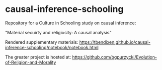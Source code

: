 # causal-inference-schooling

Repository for a Culture in Schooling study on causal inference:

"Material secuirty and religiosity: A causal analysis"

Rendered supplementary materials: https://tbendixen.github.io/causal-inference-schooling/notebook/notebook.html

The greater project is hosted at: https://github.com/bgpurzycki/Evolution-of-Religion-and-Morality
